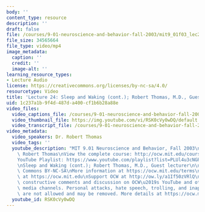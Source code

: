 ```yaml
---
body: ''
content_type: resource
description: ''
draft: false
file: /courses/9-01-neuroscience-and-behavior-fall-2003/mit9_01f03_lec24_360p_16_9.mp4
file_size: 34565664
file_type: video/mp4
image_metadata:
  caption: ''
  credit: ''
  image-alt: ''
learning_resource_types:
- Lecture Audio
license: https://creativecommons.org/licenses/by-nc-sa/4.0/
resourcetype: Video
title: 'Lecture 24: Sleep and Waking (cont.); Robert Thomas, M.D., Guest lecturer'
uid: 1c237a1b-9f4d-487d-a400-cf1b6b28a88e
video_files:
  video_captions_file: /courses/9-01-neuroscience-and-behavior-fall-2003/1lzvLdC18tDbvJQ5KzwZLnFIKvvEzF-2B_transcript.webvtt
  video_thumbnail_file: https://img.youtube.com/vi/RSK0cVy0wDQ/default.jpg
  video_transcript_file: /courses/9-01-neuroscience-and-behavior-fall-2003/1lzvLdC18tDbvJQ5KzwZLnFIKvvEzF-2B_transcript.pdf
video_metadata:
  video_speakers: Dr. Robert Thomas
  video_tags: ''
  youtube_description: "MIT 9.01 Neuroscience and Behavior, Fall 2003\nInstructor:\
    \ Robert Thomas\nView the complete course: http://ocw.mit.edu/courses/brain-and-cognitive-sciences/9-01-neuroscience-and-behavior-fall-2003\n\
    YouTube Playlist: https://www.youtube.com/playlist?list=PLUl4u3cNGP63U7FmbKD9KClb-94dyPJim\n\
    \nSleep and Waking (cont.); Robert Thomas, M.D., Guest lecturer\n\nLicense: Creative\
    \ Commons BY-NC-SA\nMore information at https://ocw.mit.edu/terms\nMore courses\
    \ at https://ocw.mit.edu\nSupport OCW at http://ow.ly/a1If50zVRlQ\n\nWe encourage\
    \ constructive comments and discussion on OCW\u2019s YouTube and other social\
    \ media channels. Personal attacks, hate speech, trolling, and inappropriate comments\
    \ are not allowed and may be removed. More details at https://ocw.mit.edu/comments."
  youtube_id: RSK0cVy0wDQ
---
```

